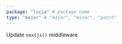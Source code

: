 ```yaml
---
package: "lucia" # package name
type: "major" # "major", "minor", "patch"
---
```


Update `nextjs()` middleware